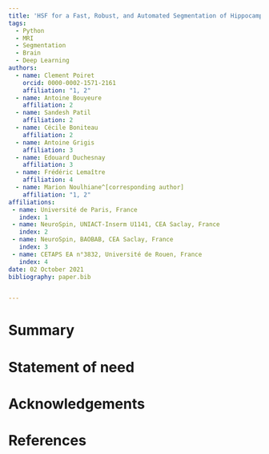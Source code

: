 ```yaml
---
title: 'HSF for a Fast, Robust, and Automated Segmentation of Hippocampal Subfields in MRI'
tags:
  - Python
  - MRI
  - Segmentation
  - Brain
  - Deep Learning
authors:
  - name: Clement Poiret
    orcid: 0000-0002-1571-2161
    affiliation: "1, 2"
  - name: Antoine Bouyeure
    affiliation: 2
  - name: Sandesh Patil
    affiliation: 2
  - name: Cécile Boniteau
    affiliation: 2
  - name: Antoine Grigis
    affiliation: 3
  - name: Edouard Duchesnay
    affiliation: 3
  - name: Frédéric Lemaître
    affiliation: 4
  - name: Marion Noulhiane^[corresponding author]
    affiliation: "1, 2"
affiliations:
 - name: Université de Paris, France
   index: 1
 - name: NeuroSpin, UNIACT-Inserm U1141, CEA Saclay, France
   index: 2
 - name: NeuroSpin, BAOBAB, CEA Saclay, France
   index: 3
 - name: CETAPS EA n°3832, Université de Rouen, France
   index: 4
date: 02 October 2021
bibliography: paper.bib


---
```


# Summary

# Statement of need

# Acknowledgements

# References